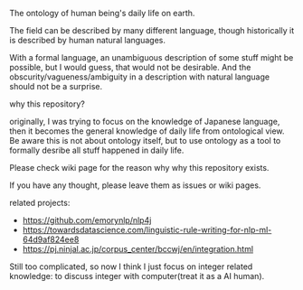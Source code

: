 The ontology of human being's daily life on earth.

The field can be described by many different language, though historically it is described by human natural languages.

With a formal language, an unambiguous description of some stuff might be possible, but I would guess, that would not be desirable. And the obscurity/vagueness/ambiguity in a description with natural language should not be a surprise. 

why this repository?

originally, I was trying to focus on the knowledge of Japanese language, then it becomes the general knowledge of daily life from ontological view. Be aware this is not about ontology itself, but to use ontology as a tool to formally desribe all stuff happened in daily life.

Please check wiki page for the reason why why this repository exists.


If you have any thought, please leave them as issues or wiki pages.


related projects:

* https://github.com/emorynlp/nlp4j
* https://towardsdatascience.com/linguistic-rule-writing-for-nlp-ml-64d9af824ee8
* https://pj.ninjal.ac.jp/corpus_center/bccwj/en/integration.html

Still too complicated, so now I think I just focus on integer related knowledge: to discuss integer with computer(treat it as a AI human).

